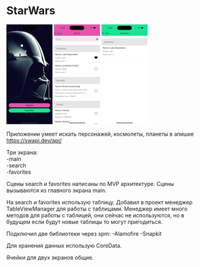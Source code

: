 # StarWars
![Screenshot](screen1.png) ![Screenshot](screen2.png) ![Screenshot](screen3.png)

Приложении умеет искать персонажей, космолеты, планеты в апишке https://swapi.dev/api/

Три экрана:    
-main  
-search  
-favorites

Сцены search и favorites написаны по MVP архитектуре. Сцены вызываются из главного экрана main.

На search и favorites использую таблицу. Добавил в проект менеджер TableViewManager для работы с таблицами. Менеджер имеет много методов для работы с таблицей, они сейчас не используются, но в будущем если будут новые таблицы то могут пригодиться.

Подключил две библиотеки через spm:
-Alamofire
-Snapkit

Для хранения данных использую CoreData.

Ячейки для двух экранов общие.
